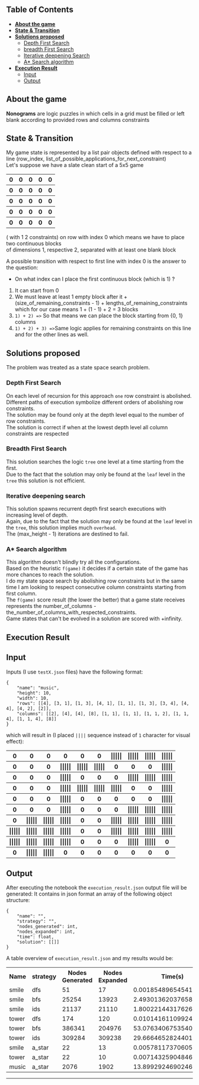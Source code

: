 ## Table of Contents

- **[About the game](#about_the_game)**
- **[State & Transition](#state_transition)**
- **[Solutions proposed](#solutions_proposed)**
    - [Depth First Search](#dfs)
    - [breadth First Search](#bfs)
    - [Iterative deepening Search](#ids)
    - [A* Search algorithm](#astar)
- **[Execution Result](#excution_result)**
    - [Input](#input)
    - [Output](#output)

## About the game

<a name="about_the_game"></a>

**Nonograms** are logic puzzles in which cells in a grid must be filled or left blank according to provided rows and
columns constraints

## State & Transition

<a name="state_transition"></a>

My game state is represented by a list pair objects defined with respect to a line
(row_index, list_of_possible_applications_for_next_constraint)<br>
Let's suppose we have a slate clean start of a 5x5 game <br>
<table>
  <tr>
    <th>0</th>
    <th>0</th>
    <th>0</th>
    <th>0</th>
    <th>0</th>
  </tr>
  <tr>
    <th>0</th>
    <th>0</th>
    <th>0</th>
    <th>0</th>
    <th>0</th>
  </tr>
  <tr>
    <th>0</th>
    <th>0</th>
    <th>0</th>
    <th>0</th>
    <th>0</th>
  </tr>
  <tr>
    <th>0</th>
    <th>0</th>
    <th>0</th>
    <th>0</th>
    <th>0</th>
  </tr>
  <tr>
    <th>0</th>
    <th>0</th>
    <th>0</th>
    <th>0</th>
    <th>0</th>
  </tr>
</table>

( with 1 2 constraints) on row with index 0 which means we have to place two continuous blocks <br>
of dimensions 1, respective 2, separated with at least one blank block<br>

A possible transition with respect to first line with index 0 is the answer to the question:<br>

- On what index can I place the first continuous block (which is 1) ?

1) It can start from 0
2) We must leave at least 1 empty block after it + (size_of_remaining_constraints - 1) +
   lengths_of_remaining_constraints <br>
   which for our case means 1 + (1 - 1) + 2 = 3 blocks
3) `1) + 2) =>` So that means we can place the block starting from {0, 1} columns
4) `1) + 2) + 3) =>`Same logic applies for remaining constraints on this line and for the other lines as well.

## Solutions proposed

<a name="solutions_proposed"></a>

<h7>The problem was treated as a state space search problem. </h7>

### Depth First Search

<a name="dfs"></a>

On each level of recursion for this approach `one` row constraint is abolished.<br>
Different paths of execution symbolize different orders of abolishing row constraints. <br>
The solution may be found only at the depth level equal to the number of row constraints. <br>
The solution is correct if when at the lowest depth level all column constraints are respected <br>

### Breadth First Search

<a name="bfs"></a>
This solution searches the logic `tree` one level at a time starting from the first. <br>
Due to the fact that the solution may only be found at the `leaf` level in the `tree` this solution is not
efficient. <br>

### Iterative deepening search

<a name="ids"></a>
This solution spawns recurrent depth first search executions with increasing level of depth. <br>
Again, due to the fact that the solution may only be found at the `leaf` level in the `tree`, this solution implies
much `overhead`. <br>
The (max_height - 1) iterations are destined to fail.

### A* Search algorithm

<a name="astar"></a>
This algorithm doesn't blindly try all the configurations. <br>
Based on the heuristic `f(game)` it decides if a certain state of the game has more chances to reach the solution. <br>
I do my state space search by abolishing row constraints but in the same time I am looking to respect consecutive column
constraints starting from first column. <br>
The `f(game)` score result (the lower the better) that a game state receives represents the number_of_columns -
the_number_of_columns_with_respected_constraints. <br>
Game states that can't be evolved in a solution are scored with +infinity.

## Execution Result

<a name="excution_result"></a>

## Input

<a name="input"></a>
Inputs (I use `testX.json` files) have the following format:

````
{
	"name": "music",
	"height": 10,
	"width": 10,
	"rows": [[4], [3, 1], [1, 3], [4, 1], [1, 1], [1, 3], [3, 4], [4, 4], [4, 2], [2]],
	"columns": [[2], [4], [4], [8], [1, 1], [1, 1], [1, 1, 2], [1, 1, 4], [1, 1, 4], [8]]
}
````

which will result in (I placed `||||` sequence instead of `1` character for visual effect):
<table>
  <tr>
    <th>0</th>
    <th>0</th>
    <th>0</th>
    <th>0</th>
    <th>0</th>
    <th>0</th>
    <th>|||||</th>
    <th>|||||</th>
    <th>|||||</th>
    <th>|||||</th>
  </tr>
  <tr>
    <th>0</th>
    <th>0</th>
    <th>0</th>
    <th>|||||</th>
    <th>|||||</th>
    <th>|||||</th>
    <th>0</th>
    <th>0</th>
    <th>0</th>
    <th>|||||</th>
  </tr>
  <tr>
    <th>0</th>
    <th>0</th>
    <th>0</th>
    <th>|||||</th>
    <th>0</th>
    <th>0</th>
    <th>0</th>
    <th>|||||</th>
    <th>|||||</th>
    <th>|||||</th>
  </tr>
  <tr>
    <th>0</th>
    <th>0</th>
    <th>0</th>
    <th>|||||</th>
    <th>|||||</th>
    <th>|||||</th>
    <th>|||||</th>
    <th>0</th>
    <th>0</th>
    <th>|||||</th>
  </tr>
  <tr>
    <th>0</th>
    <th>0</th>
    <th>0</th>
    <th>|||||</th>
    <th>0</th>
    <th>0</th>
    <th>0</th>
    <th>0</th>
    <th>0</th>
    <th>|||||</th>
  </tr>
  <tr>
    <th>0</th>
    <th>0</th>
    <th>0</th>
    <th>|||||</th>
    <th>0</th>
    <th>0</th>
    <th>0</th>
    <th>|||||</th>
    <th>|||||</th>
    <th>|||||</th>
  </tr>
  <tr>
    <th>0</th>
    <th>|||||</th>
    <th>|||||</th>
    <th>|||||</th>
    <th>0</th>
    <th>0</th>
    <th>|||||</th>
    <th>|||||</th>
    <th>|||||</th>
    <th>|||||</th>
  </tr>
  <tr>
    <th>|||||</th>
    <th>|||||</th>
    <th>|||||</th>
    <th>|||||</th>
    <th>0</th>
    <th>0</th>
    <th>|||||</th>
    <th>|||||</th>
    <th>|||||</th>
    <th>|||||</th>
  </tr>
  <tr>
    <th>|||||</th>
    <th>|||||</th>
    <th>|||||</th>
    <th>|||||</th>
    <th>0</th>
    <th>0</th>
    <th>0</th>
    <th>|||||</th>
    <th>|||||</th>
    <th>0</th>
  </tr>
  <tr>
    <th>0</th>
    <th>|||||</th>
    <th>|||||</th>
    <th>0</th>
    <th>0</th>
    <th>0</th>
    <th>0</th>
    <th>0</th>
    <th>0</th>
    <th>0</th>
  </tr>
</table>

## Output
<a name="output"></a>
After executing the notebook the `execution_result.json` output file will be generated:
It contains in json format an array of the following object structure:
````
{
    "name": "",
    "strategy": "",
    "nodes_generated": int,
    "nodes_expanded": int,
    "time": float,
    "solution": [[]]
}
````

A table overview of `execution_result.json` and my results would be:

<table>
  <tr>
    <th>Name</th>
    <th>strategy</th>
    <th>Nodes Generated</th>
    <th>Nodes Expanded</th>
    <th>Time(s)</th>
  </tr>
  <tr>
    <td>smile</td>
    <td>dfs</td>
    <td>51</td>
    <td>17</td>
    <td>0.0018548965454101562</td>
  </tr>
  <tr>
    <td>smile</td>
    <td>bfs</td>
    <td>25254</td>
    <td>13923</td>
    <td>2.493013620376587</td>
  </tr>
  <tr>
    <td>smile</td>
    <td>ids</td>
    <td>21137</td>
    <td>21110</td>
    <td>1.8002214431762695</td>
  </tr>
  <tr>
    <td>tower</td>
    <td>dfs</td>
    <td>174</td>
    <td>120</td>
    <td>0.010141611099243164</td>
  </tr>
  <tr>
    <td>tower</td>
    <td>bfs</td>
    <td>386341</td>
    <td>204976</td>
    <td>53.076340675354004</td>
  </tr>
  <tr>
    <td>tower</td>
    <td>ids</td>
    <td>309284</td>
    <td>309238</td>
    <td>29.666465282440186</td>
  </tr>
  <tr>
    <td>smile</td>
    <td>a_star</td>
    <td>22</td>
    <td>13</td>
    <td>0.0057811737060546875</td>
  </tr>
  <tr>
    <td>tower</td>
    <td>a_star</td>
    <td>22</td>
    <td>10</td>
    <td>0.007143259048461914</td>
  </tr>
  <tr>
    <td>music</td>
    <td>a_star</td>
    <td>2076</td>
    <td>1902</td>
    <td>13.899292469024658</td>
  </tr>
</table>
<hr>

